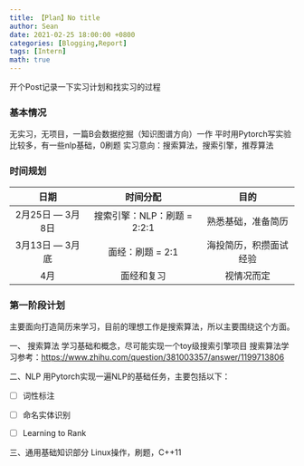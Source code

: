 ```yaml
---
title: 【Plan】No title
author: Sean
date: 2021-02-25 18:00:00 +0800
categories: [Blogging,Report]
tags: [Intern]
math: true
---
```


开个Post记录一下实习计划和找实习的过程

### 基本情况
无实习，无项目，一篇B会数据挖掘（知识图谱方向）一作
平时用Pytorch写实验比较多，有一些nlp基础，0刷题
实习意向：搜索算法，搜索引擎，推荐算法


### 时间规划
| 日期 | 时间分配 | 目的|
| :----: | :----: | :----: |
| 2月25日 — 3月8日 |  搜索引擎：NLP：刷题   = 2:2:1 | 熟悉基础，准备简历 |
| 3月13日 — 3月底 |  面经：刷题 = 2:1 | 海投简历，积攒面试经验 |
| 4月 | 面经和复习 | 视情况而定 |


### 第一阶段计划
主要面向打造简历来学习，目前的理想工作是搜索算法，所以主要围绕这个方面。

一、 搜索算法
学习基础和概念，尽可能实现一个toy级搜索引擎项目
搜索算法学习参考：https://www.zhihu.com/question/381003357/answer/1199713806



二、NLP
用Pytorch实现一遍NLP的基础任务，主要包括以下：

- [ ] 词性标注
- [ ] 命名实体识别
- [ ] Learning to Rank


三、通用基础知识部分
Linux操作，刷题，C++11